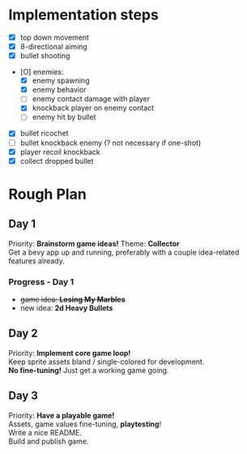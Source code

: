 # Implementation steps
- [X] top down movement
- [X] 8-directional aiming
- [X] bullet shooting
- [O] enemies:
    - [X] enemy spawning
    - [X] enemy behavior
    - [ ] enemy contact damage with player
    - [X] knockback player on enemy contact
    - [ ] enemy hit by bullet
- [X] bullet ricochet
- [ ] bullet knockback enemy (? not necessary if one-shot)
- [X] player recoil knockback
- [X] collect dropped bullet

# Rough Plan
## Day 1
Priority: __Brainstorm game ideas!__ Theme: __Collector__  
Get a bevy app up and running, preferably with a couple idea-related features already.

### Progress - Day 1
- ~~game idea: __Losing My Marbles__~~
- new idea: __2d Heavy Bullets__

## Day 2
Priority: __Implement core game loop!__  
Keep sprite assets bland / single-colored for development.  
__No fine-tuning!__ Just get a working game going.

## Day 3
Priority: __Have a playable game!__  
Assets, game values fine-tuning, __playtesting__!  
Write a nice README.  
Build and publish game.
